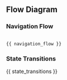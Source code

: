 ## Flow Diagram

### Navigation Flow

```

{{ navigation_flow }}

```

### State Transitions

{{ state_transitions }}